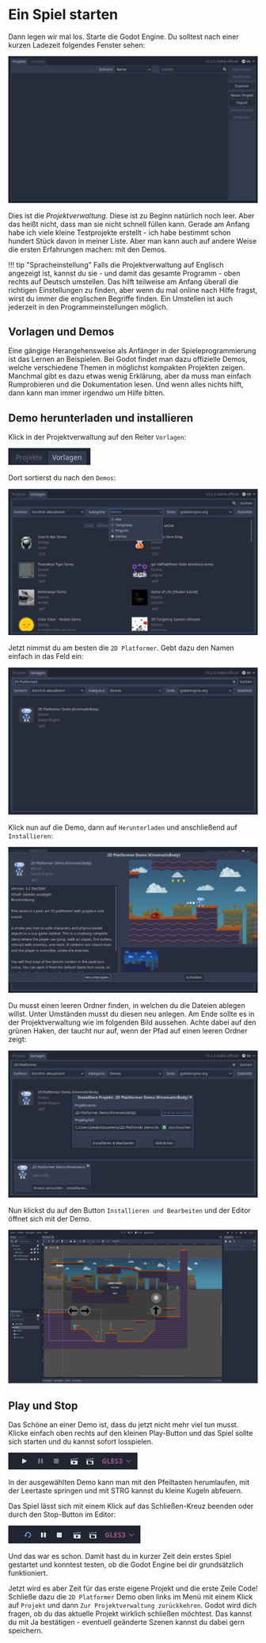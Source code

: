 # Ein Spiel starten

Dann legen wir mal los. Starte die Godot Engine. Du solltest nach einer kurzen Ladezeit folgendes Fenster sehen:

![Projektverwaltung](../assets/projektverwaltung_neu.png)

Dies ist die _Projektverwaltung_. Diese ist zu Beginn natürlich noch leer. Aber das heißt nicht, dass man sie nicht schnell füllen kann. Gerade am Anfang habe ich viele kleine Testprojekte erstellt - ich habe bestimmt schon hundert Stück davon in meiner Liste. Aber man kann auch auf andere Weise die ersten Erfahrungen machen: mit den Demos.

!!! tip "Spracheinstellung"
    Falls die Projektverwaltung auf Englisch angezeigt ist, kannst du sie - und damit das gesamte Programm - oben rechts auf Deutsch umstellen. Das hilft teilweise am Anfang überall die richtigen Einstellungen zu finden, aber wenn du mal online nach Hilfe fragst, wirst du immer die englischen Begriffe finden. Ein Umstellen ist auch jederzeit in den Programmeinstellungen möglich.

## Vorlagen und Demos

Eine gängige Herangehensweise als Anfänger in der Spieleprogrammierung ist das Lernen an Beispielen. Bei Godot findet man dazu offizielle Demos, welche verschiedene Themen in möglichst kompakten Projekten zeigen. Manchmal gibt es dazu etwas wenig Erklärung, aber da muss man einfach Rumprobieren und die Dokumentation lesen. Und wenn alles nichts hilft, dann kann man immer irgendwo um Hilfe bitten.

## Demo herunterladen und installieren

Klick in der Projektverwaltung auf den Reiter `Vorlagen`:

![Vorlagen](../assets/projektverwaltung_vorlagentab.png)

Dort sortierst du nach den `Demos`:

![Demos](../assets/projektverwaltung_demos.png)

Jetzt nimmst du am besten die `2D Platformer`. Gebt dazu den Namen einfach in das Feld ein:

![2D Platformer Demo](../assets/projektverwaltung_2dplatformer.png)

Klick nun auf die Demo, dann auf `Herunterladen` und anschließend auf `Installieren`:

![Herunterladen](../assets/projektverwaltung_herunterladen.png)

Du musst einen leeren Ordner finden, in welchen du die Dateien ablegen willst. Unter Umständen musst du diesen neu anlegen. Am Ende sollte es in der Projektverwaltung wie im folgenden Bild aussehen. Achte dabei auf den grünen Haken, der taucht nur auf, wenn der Pfad auf einen leeren Ordner zeigt:

![Installieren](../assets/projektverwaltung_installieren.png)

Nun klickst du auf den Button `Installieren und Bearbeiten` und der Editor öffnet sich mit der Demo.

![](../assets/2dplatformer_editor.png)

## Play und Stop

Das Schöne an einer Demo ist, dass du jetzt nicht mehr viel tun musst. Klicke einfach oben rechts auf den kleinen Play-Button und das Spiel sollte sich starten und du kannst sofort losspielen.

![](../assets/play.png)

In der ausgewählten Demo kann man mit den Pfeiltasten herumlaufen, mit der Leertaste springen und mit STRG kannst du kleine Kugeln abfeuern.

Das Spiel lässt sich mit einem Klick auf das Schließen-Kreuz beenden oder durch den Stop-Button im Editor:

![](../assets/stop.png)

Und das war es schon. Damit hast du in kurzer Zeit dein erstes Spiel gestartet und konntest testen, ob die Godot Engine bei dir grundsätzlich funktioniert.

Jetzt wird es aber Zeit für das erste eigene Projekt und die erste Zeile Code! Schließe dazu die `2D Platformer` Demo oben links im Menü mit einem Klick auf `Projekt` und dann `Zur Projektverwaltung zurückkehren`. Godot wird dich fragen, ob du das aktuelle Projekt wirklich schließen möchtest. Das kannst du mit Ja bestätigen - eventuell geänderte Szenen kannst du dabei gern speichern.